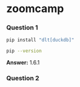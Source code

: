 # zoomcamp

### Question 1

```bash
pip install "dlt[duckdb]"

pip --version
```

**Answer:** 1.6.1

### Question 2
